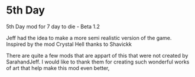 # 5th Day
5th Day mod for 7 day to die - Beta 1.2

Jeff had the idea to make a more semi realistic version of the game. Inspired by the mod Crystal Hell thanks to Shavickk

There are quite a few mods that are appart of this that were not created by SarahandJeff. I would like to thank them for creating such wonderful works of art that help make this mod even better,


